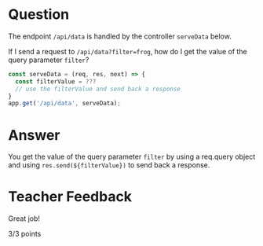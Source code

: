 # Question

The endpoint `/api/data` is handled by the controller `serveData` below.

If I send a request to `/api/data?filter=frog`, how do I get the value of the query parameter `filter`?

```js
const serveData = (req, res, next) => {
  const filterValue = ???
  // use the filterValue and send back a response
}
app.get('/api/data', serveData);
```

# Answer
You get the value of the query parameter `filter` by using a req.query object and using `res.send(${filterValue})` to send back a response.
# Teacher Feedback

Great job!

3/3 points